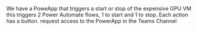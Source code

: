 
We have a PoweApp that triggers a start or stop of the expensive GPU VM
this triggers 2 Power Automate flows, 1 to start and 1 to stop. Each action has a button.
request access to the PowerApp in the Teams Channel
